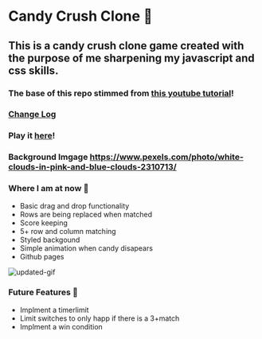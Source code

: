 # Candy Crush Clone 🍭
## This is a candy crush clone game created with the purpose of me sharpening my javascript and css skills.
### The base of this repo stimmed from [this youtube tutorial](https://www.youtube.com/watch?v=XD5sZWxwJUk)! 

### [Change Log](CHANGELOG.md)
### Play it [here](https://alexandria.github.io/candy-crush/index.html)! 

### Background Imgage https://www.pexels.com/photo/white-clouds-in-pink-and-blue-clouds-2310713/

### Where I am at now 🍬
- Basic drag and drop functionality
- Rows are being replaced when matched 
- Score keeping
- 5+ row and column matching 
- Styled backgound
- Simple animation when candy disapears
- Github pages

![updated-gif](https://user-images.githubusercontent.com/7613670/109595282-d251cc00-7ad9-11eb-87e7-31ce7aff3ce2.gif)

### Future Features 🧁
- Implment a timerlimit
- Limit switches to only happ if there is a 3+match
- Implment a win condition

